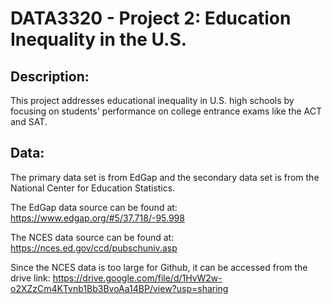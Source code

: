 # DATA3320 - Project 2: Education Inequality in the U.S.

## Description:

This project addresses educational inequality in U.S. high schools by focusing on students' performance on college entrance exams like the ACT and SAT.

## Data:

The primary data set is from EdGap and the secondary data set is from the National Center for Education Statistics.

The EdGap data source can be found at: https://www.edgap.org/#5/37.718/-95.998

The NCES data source can be found at: https://nces.ed.gov/ccd/pubschuniv.asp

Since the NCES data is too large for Github, it can be accessed from the drive link: https://drive.google.com/file/d/1HvW2w-o2XZzCm4KTvnb1Bb3BvoAa14BP/view?usp=sharing 
